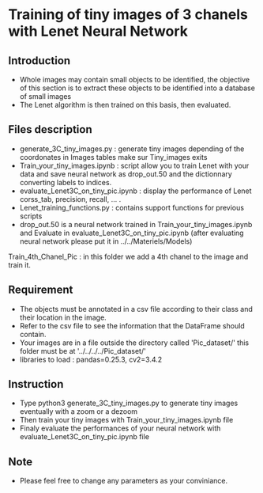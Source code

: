 # Training of tiny images of 3 chanels with Lenet Neural Network

## Introduction

- Whole images may contain small objects to be identified, the objective of this section is to extract these objects to be identified into a database of small images
- The Lenet algorithm is then trained on this basis, then evaluated.

## Files description

- generate_3C_tiny_images.py : generate tiny images depending of the coordonates in Images tables make sur Tiny_images exits
- Train_your_tiny_images.ipynb : script allow you to train Lenet with your data and save neural network as drop_out.50 and the dictionnary converting labels to indices. 
- evaluate_Lenet3C_on_tiny_pic.ipynb : display the performance of Lenet corss_tab, precision, recall, ... .
- Lenet_training_functions.py : contains support functions for previous scripts
- drop_out.50 is a neural network trained in Train_your_tiny_images.ipynb 
	and Evaluate in evaluate_Lenet3C_on_tiny_pic.ipynb (after evaluating neural network please put it in ../../Materiels/Models)

Train_4th_Chanel_Pic : in this folder we add a 4th chanel to the image and train it.

## Requirement

- The objects must be annotated in a csv file according to their class and their location in the image. 
- Refer to the csv file to see the information that the DataFrame should contain.
- Your images are in a file outside the directory called 'Pic_dataset/' this folder must be at '../../../../Pic_dataset/'
- libraries to load : pandas=0.25.3, cv2=3.4.2


## Instruction

- Type python3 generate_3C_tiny_images.py to generate tiny images eventually with a zoom or a dezoom
- Then train your tiny images with Train_your_tiny_images.ipynb file
- Finaly evaluate the performances of your neural network with evaluate_Lenet3C_on_tiny_pic.ipynb file

## Note

- Please feel free to change any parameters as your conviniance.


